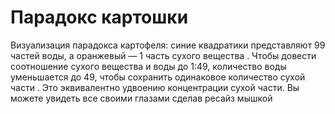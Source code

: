 
<html> 
<body>
<h1>Парадокс картошки</h1>
<p>
    Визуализация парадокса картофеля: синие квадратики представляют 99 частей воды, а оранжевый — 1 часть сухого вещества . Чтобы довести соотношение сухого вещества и воды до 1:49, количество воды уменьшается до 49, чтобы сохранить одинаковое количество сухой части . Это эквивалентно удвоению концентрации сухой части. Вы можете увидеть все своими глазами сделав ресайз мышкой
</p>
 
</body>
</html>